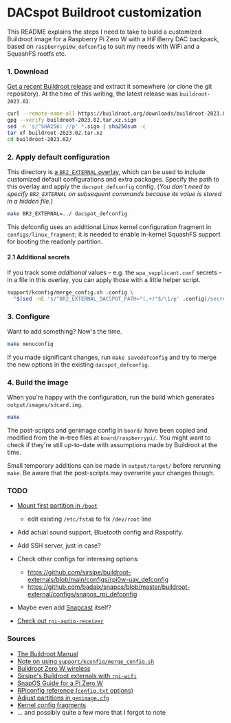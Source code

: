 # DACspot Buildroot customization

This README explains the steps I need to take to build a customized Buildroot image for a Raspberry Pi Zero W with a HiFiBerry DAC backpack, based on `raspberrypi0w_defconfig` to suit my needs with WiFi and a SquashFS rootfs etc.

### 1. Download

[Get a recent Buildroot release](https://buildroot.org/downloads/manual/manual.html#getting-buildroot) and extract it somewhere (or clone the git repository). At the time of this writing, the latest release was `buildroot-2023.02`.

```sh
curl --remote-name-all https://buildroot.org/downloads/buildroot-2023.02.tar.xz{,.sign}
gpg --verify buildroot-2023.02.tar.xz.sign
sed -n 's/^SHA256: //p' *.sign | sha256sum -c
tar xf buildroot-2023.02.tar.xz
cd buildroot-2023.02/
```

### 2. Apply default configuration

This directory is [a `BR2_EXTERNAL` overlay](https://buildroot.org/downloads/manual/manual.html#outside-br-custom), which can be used to include customized default configurations and extra packages. Specify the path to this overlay and apply the `dacspot_defconfig` config. (*You don't need to specify `BR2_EXTERNAL` on subsequent commands because its value is stored in a hidden file.*)

```sh
make BR2_EXTERNAL=../ dacspot_defconfig
```

This defconfig uses an additional Linux kernel configuration fragment in `configs/linux_fragment`; it is needed to enable in-kernel SquashFS support for booting the readonly partition.

#### 2.1 Additional secrets

If you track some *additional* values – e.g. the `wpa_supplicant.conf` secrets – in a file in this overlay, you can apply those with a little helper script.

```sh
support/kconfig/merge_config.sh .config \
  "$(sed -nE 's/^BR2_EXTERNAL_DACSPOT_PATH="(.+)"$/\1/p' .config)/secrets.cfg"
```

### 3. Configure

Want to add something? Now's the time.

```sh
make menuconfig
```

If you made significant changes, run `make savedefconfig` and try to merge the new options in the existing `dacspot_defconfig`.

### 4. Build the image

When you're happy with the configuration, run the build which generates `output/images/sdcard.img`.

```sh
make
```

The post-scripts and genimage config in `board/` have been copied and modified from the in-tree files at `board/raspberrypi/`. You might want to check if they're still up-to-date with assumptions made by Buildroot at the time.

Small temporary additions can be made in `output/target/` before rerunning `make`. Be aware that the post-scripts may overwrite your changes though.

### TODO

* [Mount first partition in `/boot`](https://github.com/badaix/snapos/blob/79f5871a138b79981f80f1b4170c3799c62730bf/buildroot-external/board/raspberrypi/common/post-build.sh#L22)
    + edit existing `/etc/fstab` to fix `/dev/root` line
* Add actual sound support, Bluetooth config and Raspotify.
* Add SSH server, just in case?
* Check other configs for interesing options:
  * https://github.com/sirsipe/buildroot-externals/blob/main/configs/rpi0w-uav_defconfig
  * https://github.com/badaix/snapos/blob/master/buildroot-external/configs/snapos_rpi_defconfig

* Maybe even add [Snapcast](https://github.com/badaix/snapos) itself?
* [Check out `rpi-audio-receiver`](https://github.com/nicokaiser/rpi-audio-receiver)

### Sources

* [The Buildroot Manual](https://buildroot.org/downloads/manual/manual.html)
* [Note on using `support/kconfig/merge_config.sh`](https://stackoverflow.com/a/72864457)
* [Buildroot Zero W wireless](https://unix.stackexchange.com/a/448501)
* [Sirsipe's Buildroot externals with `rpi-wifi`](https://github.com/sirsipe/buildroot-externals#package-raspberrypi-wifi-rpi-wifi)
* [SnapOS Guide for a Pi Zero W](https://du.nkel.dev/blog/2021-04-10_buildroot-snapos/)
* [RPiconfig reference (`config.txt` options)](https://elinux.org/RPiconfig#Boot)
* [Adjust partitions in `genimage.cfg`](https://stackoverflow.com/questions/60164914/multiple-partitions-in-buildroot)
* [Kernel config fragments](https://stackoverflow.com/a/43915427)
* ... and possibly quite a few more that I forgot to note
